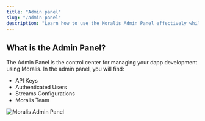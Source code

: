 ```yaml
---
title: "Admin panel"
slug: "/admin-panel"
description: "Learn how to use the Moralis Admin Panel effectively while developing your dapps."
---
```


## What is the Admin Panel?

The Admin Panel is the control center for managing your dapp development using Moralis. In the admin panel, you will find:

- API Keys
- Authenticated Users
- Streams Configurations
- Moralis Team

![Moralis Admin Panel](/img/content/9b911a1-Screen_Shot_2022-11-01_at_17.30.41.webp)
